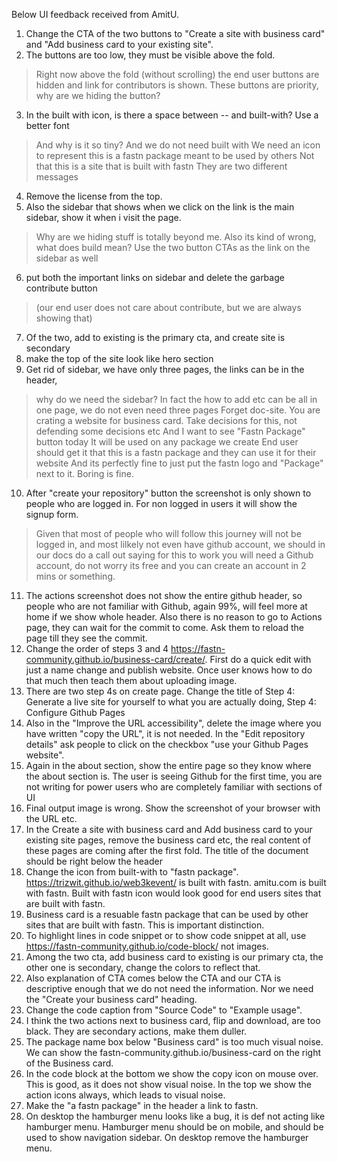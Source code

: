 Below UI feedback received from AmitU.

1. Change the CTA of the two buttons to "Create a site with business card" and "Add business card to your existing site".
2. The buttons are too low, they must be visible above the fold.
> Right now above the fold (without scrolling) the end user buttons are hidden and link for contributors is shown. These buttons are priority, why are we hiding the button?
3. In the built with icon, is there a space between -- and built-with? Use a better font
> And why is it so tiny?
And we do not need built with
We need an icon to represent this is a fastn package meant to be used by others
Not that this is a site that is built with fastn
They are two different messages

4. Remove the license from the top. 
5. Also the sidebar that shows when we click on the link is the main sidebar, show it when i visit the page.
> Why are we hiding stuff is totally beyond me.
Also its kind of wrong, what does build mean?
Use the two button CTAs as the link on the sidebar as well
6. put both the important links on sidebar and delete the garbage contribute button
> (our end user does not care about contribute, but we are always showing that)
7. Of the two, add to existing is the primary cta, and create site is secondary
8. make the top of the site look like hero section
9. Get rid of sidebar, we have only three pages, the links can be in the header, 
> why do we need the sidebar?
> In fact the how to add etc can be all in one page, we do not even need three pages
Forget doc-site. You are crating a website for business card. Take decisions for this, not defending some decisions etc
> And I want to see "Fastn Package" button today
It will be used on any package we create
End user should get it that this is a fastn package and they can use it for their website
And its perfectly fine to just put the fastn logo and "Package" next to it. Boring is fine.
10. After "create your repository" button the screenshot is only shown to people who are logged in. For non logged in users it will show the signup form.
> Given that most of people who will follow this journey will not be logged in, and most lilkely not even have github account, we should in our docs do a call out saying for this to work you will need a Github account, do not worry its free and you can create an account in 2 mins or something.
11. The actions screenshot does not show the entire github header, so people who are not familiar with Github, again 99%, will feel more at home if we show whole header. Also there is no reason to go to Actions page, they can wait for the commit to come. Ask them to reload the page till they see the commit.
12. Change the order of steps 3 and 4 https://fastn-community.github.io/business-card/create/. First do a quick edit with just a name change and publish website. Once user knows how to do that much then teach them about uploading image.
13. There are two step 4s on create page. Change the title of Step 4: Generate a live site for yourself to what you are actually doing, Step 4: Configure Github Pages
14. Also in the "Improve the URL accessibility", delete the image where you have written "copy the URL", it is not needed. In the "Edit repository details" ask people to click on the checkbox "use your Github Pages website".
15. Again in the about section, show the entire page so they know where the about section is. The user is seeing Github for the first time, you are not writing for power users who are completely familiar with sections of UI
16. Final output image is wrong. Show the screenshot of your browser with the URL etc.
17. In the Create a site with business card and Add business card to your existing site pages, remove the business card etc, the real content of these pages are coming after the first fold. The title of the document should be right below the header
18. Change the icon from built-with to "fastn package". https://trizwit.github.io/web3kevent/ is built with fastn. amitu.com is built with fastn. Built with fastn icon would look good for end users sites that are built with fastn. 
19. Business card is a resuable fastn package that can be used by other sites that are built with fastn. This is important distinction.
20. To highlight lines in code snippet or to show code snippet at all, use https://fastn-community.github.io/code-block/ not images.
21. Among the two cta, add business card to existing is our primary cta, the other one is secondary, change the colors to reflect that.
22. Also explanation of CTA comes below the CTA and our CTA is descriptive enough that we do not need the information. Nor we need the "Create your business card" heading.
23. Change the code caption from "Source Code" to "Example usage".
24. I think the two actions next to business card, flip and download, are too black. They are secondary actions, make them duller.
25. The package name box below "Business card" is too much visual noise. We can show the fastn-community.github.io/business-card on the right of the Business card.
26. In the code block at the bottom we show the copy icon on mouse over. This is good, as it does not show visual noise. In the top we show the action icons always, which leads to visual noise.
27. Make the "a fastn package" in the header a link to fastn.
28. On desktop the hamburger menu looks like a bug, it is def not acting like hamburger menu. Hamburger menu should be on mobile, and should be used to show navigation sidebar. On desktop remove the hamburger menu.



